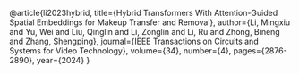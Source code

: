 @article{li2023hybrid,
  title={Hybrid Transformers With Attention-Guided Spatial Embeddings for Makeup Transfer and Removal},
  author={Li, Mingxiu and Yu, Wei and Liu, Qinglin and Li, Zonglin and Li, Ru and Zhong, Bineng and Zhang, Shengping},
  journal={IEEE Transactions on Circuits and Systems for Video Technology},
  volume={34},
  number={4},
  pages={2876-2890},
  year={2024}
}

